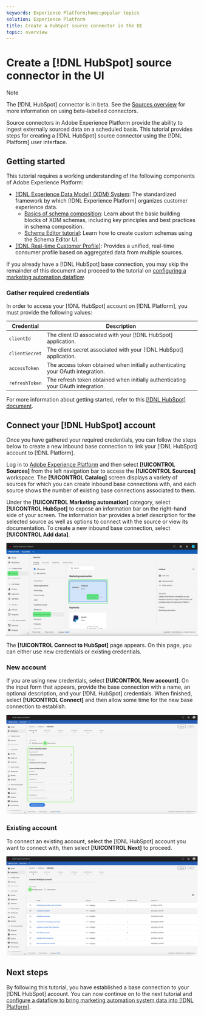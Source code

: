 ```yaml
---
keywords: Experience Platform;home;popular topics
solution: Experience Platform
title: Create a HubSpot source connector in the UI
topic: overview
---
```


# Create a [!DNL HubSpot] source connector in the UI

>[!NOTE]
> The [!DNL HubSpot] connector is in beta. See the [Sources overview](../../../../home.md#terms-and-conditions) for more information on using beta-labelled connectors.

Source connectors in Adobe Experience Platform provide the ability to ingest externally sourced data on a scheduled basis. This tutorial provides steps for creating a [!DNL HubSpot] source connector using the [!DNL Platform] user interface.

## Getting started

This tutorial requires a working understanding of the following components of Adobe Experience Platform:

*   [[!DNL Experience Data Model] (XDM) System](../../../../../xdm/home.md): The standardized framework by which [!DNL Experience Platform] organizes customer experience data.
    *   [Basics of schema composition](../../../../../xdm/schema/composition.md): Learn about the basic building blocks of XDM schemas, including key principles and best practices in schema composition.
    *   [Schema Editor tutorial](../../../../../xdm/tutorials/create-schema-ui.md): Learn how to create custom schemas using the Schema Editor UI.
*   [[!DNL Real-time Customer Profile]](../../../../../profile/home.md): Provides a unified, real-time consumer profile based on aggregated data from multiple sources.

If you already have a [!DNL HubSpot] base connection, you may skip the remainder of this document and proceed to the tutorial on [configuring a marketing automation dataflow](../../dataflow/marketing-automation.md).

### Gather required credentials

In order to access your [!DNL HubSpot] account on [!DNL Platform], you must provide the following values:

| Credential | Description |
| ---------- | ----------- |
| `clientId` | The client ID associated with your [!DNL HubSpot] application. |
| `clientSecret` | The client secret associated with your [!DNL HubSpot] application. |
| `accessToken` | The access token obtained when initially authenticating your OAuth integration. |
| `refreshToken` | The refresh token obtained when initially authenticating your OAuth integration. |

For more information about getting started, refer to this [[!DNL HubSpot] document](https://developers.hubspot.com/docs/methods/oauth2/oauth2-overview).

## Connect your [!DNL HubSpot] account

Once you have gathered your required credentials, you can follow the steps below to create a new inbound base connection to link your [!DNL HubSpot] account to [!DNL Platform].

Log in to [Adobe Experience Platform](https://platform.adobe.com) and then select **[!UICONTROL Sources]** from the left navigation bar to access the **[!UICONTROL Sources]** workspace. The **[!UICONTROL Catalog]** screen displays a variety of sources for which you can create inbound base connections with, and each source shows the number of existing base connections associated to them.

Under the **[!UICONTROL Marketing automation]** category, select **[!UICONTROL HubSpot]** to expose an information bar on the right-hand side of your screen. The information bar provides a brief description for the selected source as well as options to connect with the source or view its documentation. To create a new inbound base connection, select **[!UICONTROL Add data]**.

![catalog](../../../../images/tutorials/create/hubspot/catalog.png)

The **[!UICONTROL Connect to HubSpot]** page appears. On this page, you can either use new credentials or existing credentials.

### New account

If you are using new credentials, select **[!UICONTROL New account]**. On the input form that appears, provide the base connection with a name, an optional description, and your [!DNL HubSpot] credentials. When finished, select **[!UICONTROL Connect]** and then allow some time for the new base connection to establish.

![connect](../../../../images/tutorials/create/hubspot/connect.png)

### Existing account

To connect an existing account, select the [!DNL HubSpot] account you want to connect with, then select **[!UICONTROL Next]** to proceed.

![existing](../../../../images/tutorials/create/hubspot/existing.png)

## Next steps

By following this tutorial, you have established a base connection to your [!DNL HubSpot] account. You can now continue on to the next tutorial and [configure a dataflow to bring marketing automation system data into [!DNL Platform]](../../dataflow/marketing-automation.md).